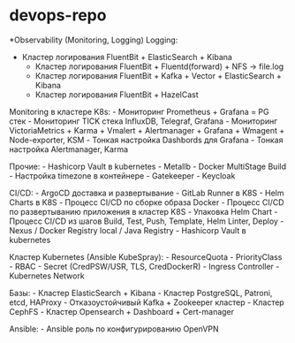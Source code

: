 # devops-repo
*Observability (Monitoring, Logging)
Logging:
  - Кластер логирования FluentBit + ElasticSearch + Kibana
    - Кластер логирования FluentBit + Fluentd(forward) + NFS -> file.log
    - Кластер логирования FluentBit + Kafka + Vector + ElasticSearch + Kibana
    - Кластер логирования FluentBit + HazelCast

Monitoring в кластере K8s:
    - Мониторинг Prometheus + Grafana = PG стек
    - Мониторинг TICK стека InfluxDB, Telegraf, Grafana
    - Мониторинг VictoriaMetrics + Karma + Vmalert + Alertmanager + Grafana + Wmagent + Node-exporter, KSM
    - Тонкая настройка Dashbords для Grafana
    - Тонкая настройка Alertmanager, Karma

Прочие:
    - Hashicorp Vault в kubernetes
    - Metallb
    - Docker MultiStage Build
    - Настройка timezone в контейнере
    - Gatekeeper
    - Keycloak

CI/CD:
    - ArgoCD доставка и развертывание
    - GitLab Runner в K8S
    - Helm Charts в K8S
    - Процесс CI/CD по сборке образа Docker
    - Процесс CI/CD по развертыванию приложения в кластер K8S
    - Упаковка Helm Chart
    - Процесс CI/CD из шагов Build, Test, Push, Template, Helm Linter, Deploy
    - Nexus / Docker Registry local / Java Registry 
    - Hashicorp Vault в kubernetes

Кластер Kubernetes (Ansible KubeSpray):
    - ResourceQuota
    - PriorityClass
    - RBAC
    - Secret (CredPSW/USR, TLS, CredDockerR) 
    - Ingress Controller
    - Kubernetes Network

Базы:
    - Кластер ElasticSearch + Kibana
    - Кластер PostgreSQL, Patroni, etcd, HAProxy
    - Отказоустойчивый Kafka + Zookeeper кластер
    - Кластер CephFS
    - Кластер Opensearch + Dashboard + Cert-manager

Ansible:
    - Ansible роль по конфигурированию OpenVPN
